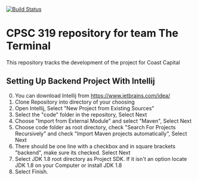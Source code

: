 [![Build Status](https://travis-ci.org/CPSC319-2017w1/coast.the-terminal.svg?branch=master)](https://travis-ci.org/CPSC319-2017w1/coast.the-terminal)

# CPSC 319 repository for team The Terminal

This repository tracks the development of the project for Coast Capital

## Setting Up Backend Project With Intellij
0. You can download Intellij from https://www.jetbrains.com/idea/
1. Clone Repository into directory of your choosing
2. Open Intellij, Select "New Project from Existing Sources"
3. Select the "code" folder in the repository, Select Next
4. Choose "Import from External Module" and select "Maven", Select Next
5. Choose code folder as root directory, check "Search For Projects Recursively" and check "Import Maven projects automatically", Select Next
6. There should be one line with a checkbox and in square brackets "backend", make sure its checked. Select Next
7. Select JDK 1.8 root directory as Project SDK. If it isn't an option locate JDK 1.8 on your Computer or install JDK 1.8
8. Select Finish.
